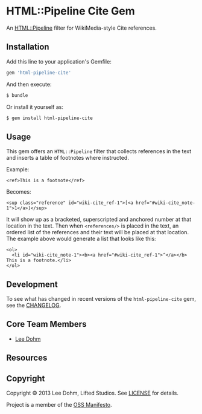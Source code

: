 <!-- 
[![Build Status](NOTE: Use something like Travis CI http://about.travis-ci.org/docs/user/getting-started/)
 -->

# HTML::Pipeline Cite Gem

An [HTML::Pipeline](https://github.com/jch/html-pipeline) filter for WikiMedia-style Cite references.

## Installation

Add this line to your application's Gemfile:

```ruby
gem 'html-pipeline-cite'
```

And then execute:

```sh
$ bundle
```

Or install it yourself as:

```sh
$ gem install html-pipeline-cite
```

## Usage

This gem offers an `HTML::Pipeline` filter that collects references in the text and inserts a table of footnotes where instructed.

Example:

    <ref>This is a footnote</ref>

Becomes:

    <sup class="reference" id="wiki-cite_ref-1">[<a href="#wiki-cite_note-1">1</a>]</sup>

It will show up as a bracketed, superscripted and anchored number at that location in the text.  Then when 
`<references/>` is placed in the text, an ordered list of the references and their text will be placed at that
location.  The example above would generate a list that looks like this:

    <ol>
      <li id="wiki-cite_note-1"><b><a href="#wiki-cite_ref-1">^</a></b> This is a footnote.</li>
    </ol>

<!--
## Troubleshooting
-->

## Development

To see what has changed in recent versions of the `html-pipeline-cite` gem, see the [CHANGELOG](https://github.com/lifted-studios/html-pipeline-cite/blob/master/CHANGELOG.md).

## Core Team Members

* [Lee Dohm](https://github.com/lee-dohm/)

## Resources

<!-- ### Other questions

Feel free to chat with the Lifted Wiki core team (and many other users) on IRC in the  [#project](irc://irc.freenode.net/project) channel on Freenode, or via email on the [Project mailing list]().
 -->

## Copyright

Copyright © 2013 Lee Dohm, Lifted Studios. See [LICENSE](https://github.com/lifted-studios/html-pipeline-cite/blob/master/LICENSE.md) for details.

Project is a member of the [OSS Manifesto](http://ossmanifesto.com/).
